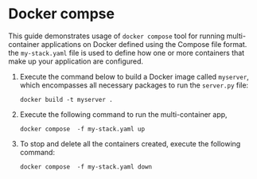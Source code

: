 # Docker compse
This guide demonstrates usage of ```docker compose``` tool for running multi-container applications on Docker defined using the Compose file format.
the `my-stack.yaml` file is used to define how one or more containers that make up your application are configured. 

1. Execute the command below to build a Docker image called ```myserver```, which encompasses all necessary packages to run the `server.py` file:

    ```
    docker build -t myserver .
    ```

2. Execute the following command to run the multi-container app,
    ```
    docker compose  -f my-stack.yaml up
    ```
3. To stop and delete all the containers created, execute the following command:
    ```
    docker compose  -f my-stack.yaml down
    ```
